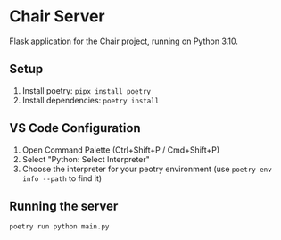 # Chair Server

Flask application for the Chair project, running on Python 3.10.

## Setup

1. Install poetry: `pipx install poetry`
2. Install dependencies: `poetry install`

## VS Code Configuration

1. Open Command Palette (Ctrl+Shift+P / Cmd+Shift+P)
2. Select "Python: Select Interpreter"
3. Choose the interpreter for your peotry environment (use `poetry env info --path` to find it)

## Running the server

```bash
poetry run python main.py
```
